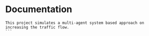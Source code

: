 # Documentation

````
This project simulates a multi-agent system based approach on increasing the traffic flow.
```
